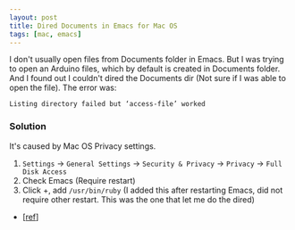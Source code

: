 ```yaml
---
layout: post
title: Dired Documents in Emacs for Mac OS
tags: [mac, emacs]
---
```


I don't usually open files from Documents folder in Emacs. But I was trying to open an Arduino files, which by default is created in Documents folder. And I found out I couldn't dired the Documents dir (Not sure if I was able to open the file). The error was:

```
Listing directory failed but ‘access-file’ worked
```

### Solution

It's caused by Mac OS Privacy settings.

1. `Settings` -> `General Settings` -> `Security & Privacy` -> `Privacy` -> `Full Disk Access`
2. Check Emacs (Require restart)
3. Click +, add `/usr/bin/ruby` (I added this after restarting Emacs, did not require other restart. This was the one that let me do the dired)

- [[ref](https://emacs.stackexchange.com/a/53037)]
